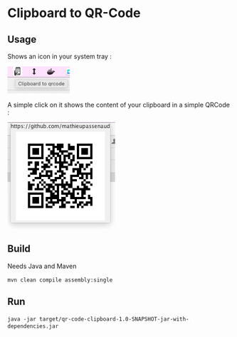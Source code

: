 # Clipboard to QR-Code

## Usage

Shows an icon in your system tray : 

![](.README_images/740d2a69.png)

A simple click on it shows the content of your clipboard in a simple QRCode : 

![](.README_images/85a14abc.png)

## Build

Needs Java and Maven

```
mvn clean compile assembly:single
```

## Run

```
java -jar target/qr-code-clipboard-1.0-SNAPSHOT-jar-with-dependencies.jar
```


 